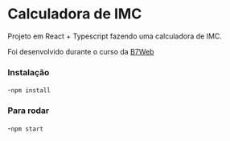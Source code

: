 # Calculadora de IMC

Projeto em React + Typescript fazendo uma calculadora de IMC.

Foi desenvolvido durante o curso da [B7Web](https://b7web.com.br)

### Instalação
-`npm install`

### Para rodar
-`npm start`
